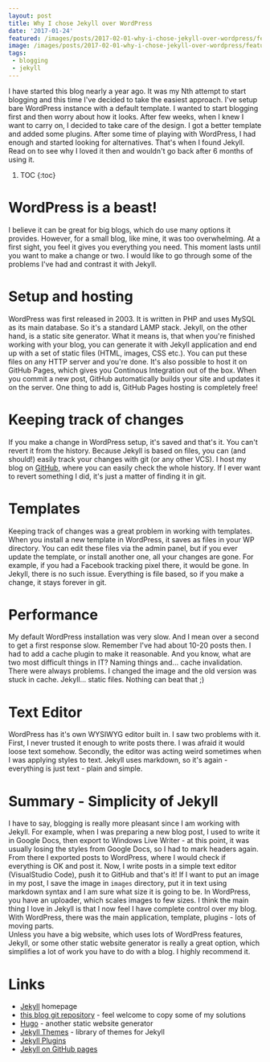 ```yaml
---
layout: post
title: Why I chose Jekyll over WordPress
date: '2017-01-24'
featured: /images/posts/2017-02-01-why-i-chose-jekyll-over-wordpress/featured.jpg
image: /images/posts/2017-02-01-why-i-chose-jekyll-over-wordpress/featured.jpg
tags: 
 - blogging
 - jekyll
---
```

I have started this blog nearly a year ago. It was my Nth attempt to start blogging and this time I've decided to take the easiest approach. I've setup bare WordPress instance with a default template. I wanted to start blogging first and then worry about how it looks. After few weeks, when I knew I want to carry on, I decided to take care of the design. I got a better template and added some plugins. After some time of playing with WordPress, I had enough and started looking for alternatives. That's when I found Jekyll. Read on to see why I loved it then and wouldn't go back after 6 months of using it. 

1. TOC
{:toc}

# WordPress is a beast! 
I believe it can be great for big blogs, which do use many options it provides. However, for a small blog, like mine, it was too overwhelming. At a first sight, you feel it gives you everything you need. This moment lasts until you want to make a change or two. I would like to go through some of the problems I've had and contrast it with Jekyll. 

# Setup and hosting  
WordPress was first released in 2003. It is written in PHP and uses MySQL as its main database. So it's a standard LAMP stack. 
Jekyll, on the other hand, is a static site generator. What it means is, that when you're finished working with your blog, you can generate it with Jekyll application and end up with a set of static files (HTML, images, CSS etc.). You can put these files on any HTTP server and you're done. It's also possible to host it on GitHub Pages, which gives you Continous Integration out of the box. When you commit a new post, GitHub automatically builds your site and updates it on the server. One thing to add is, GitHub Pages hosting is completely free! 

# Keeping track of changes 
If you make a change in WordPress setup, it's saved and that's it. You can't revert it from the history. 
Because Jekyll is based on files, you can (and should!) easily track your changes with git (or any other VCS). I host my blog on [GitHub](https://github.com/mdymel/devblog.dymel.pl), where you can easily check the whole history. If I ever want to revert something I did, it's just a matter of finding it in git. 

# Templates 
Keeping track of changes was a great problem in working with templates. When you install a new template in WordPress, it saves as files in your WP directory. You can edit these files via the admin panel, but if you ever update the template, or install another one, all your changes are gone. For example, if you had a Facebook tracking pixel there, it would be gone. 
In Jekyll, there is no such issue. Everything is file based, so if you make a change, it stays forever in git. 

# Performance
My default WordPress installation was very slow. And I mean over a second to get a first response slow. Remember I've had about 10-20 posts then. I had to add a cache plugin to make it reasonable. And you know, what are two most difficult things in IT? Naming things and... cache invalidation. There were always problems. I changed the image and the old version was stuck in cache. 
Jekyll... static files. Nothing can beat that ;) 

# Text Editor
WordPress has it's own WYSIWYG editor built in. I saw two problems with it. First, I never trusted it enough to write posts there. I was afraid it would loose text somehow. Secondly, the editor was acting weird sometimes when I was applying styles to text. 
Jekyll uses markdown, so it's again - everything is just text - plain and simple. 

# Summary - Simplicity of Jekyll 
I have to say, blogging is really more pleasant since I am working with Jekyll. For example, when I was preparing a new blog post, I used to write it in Google Docs, then export to Windows Live Writer - at this point, it was usually losing the styles from Google Docs, so I had to mark headers again. From there I exported posts to WordPress, where I would check if everything is OK and post it. 
Now, I write posts in a simple text editor (VisualStudio Code), push it to GitHub and that's it! If I want to put an image in my post, I save the image in `images` directory, put it in text using markdown syntax and I am sure what size it is going to be. In WordPress, you have an uploader, which scales images to few sizes. 
I think the main thing I love in Jekyll is that I now feel I have complete control over my blog. With WordPress, there was the main application, template, plugins - lots of moving parts.  
Unless you have a big website, which uses lots of WordPress features, Jekyll, or some other static website generator is really a great option, which simplifies a lot of work you have to do with a blog. I highly recommend it. 

# Links

 * [Jekyll](https://jekyllrb.com/) homepage
 * [this blog git repository](https://github.com/mdymel/devblog.dymel.pl) - feel welcome to copy some of my solutions 
 * [Hugo](https://gohugo.io/) - another static website generator
 * [Jekyll Themes](http://jekyllthemes.org/) - library of themes for Jekyll 
 * [Jekyll Plugins](https://jekyllrb.com/docs/plugins/)
 * [Jekyll on GitHub pages](https://help.github.com/articles/using-jekyll-as-a-static-site-generator-with-github-pages/)